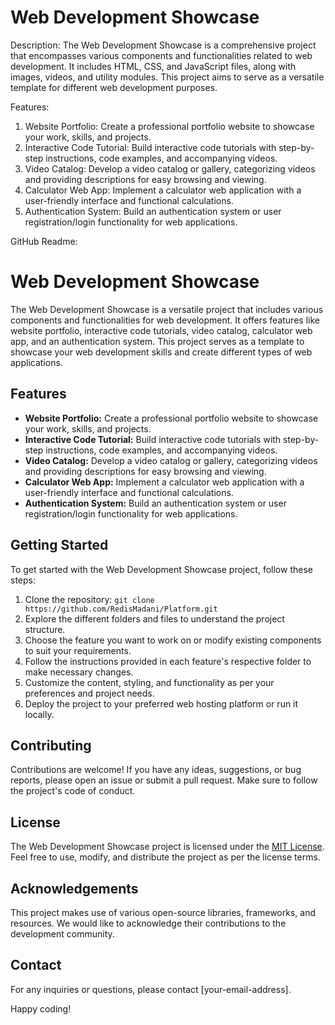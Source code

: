 # Web Development Showcase

Description:
The Web Development Showcase is a comprehensive project that encompasses various components and functionalities related to web development. It includes HTML, CSS, and JavaScript files, along with images, videos, and utility modules. This project aims to serve as a versatile template for different web development purposes.

Features:
1. Website Portfolio: Create a professional portfolio website to showcase your work, skills, and projects.
2. Interactive Code Tutorial: Build interactive code tutorials with step-by-step instructions, code examples, and accompanying videos.
3. Video Catalog: Develop a video catalog or gallery, categorizing videos and providing descriptions for easy browsing and viewing.
4. Calculator Web App: Implement a calculator web application with a user-friendly interface and functional calculations.
5. Authentication System: Build an authentication system or user registration/login functionality for web applications.

GitHub Readme:

# Web Development Showcase

The Web Development Showcase is a versatile project that includes various components and functionalities for web development. It offers features like website portfolio, interactive code tutorials, video catalog, calculator web app, and an authentication system. This project serves as a template to showcase your web development skills and create different types of web applications.

## Features

- **Website Portfolio:** Create a professional portfolio website to showcase your work, skills, and projects.
- **Interactive Code Tutorial:** Build interactive code tutorials with step-by-step instructions, code examples, and accompanying videos.
- **Video Catalog:** Develop a video catalog or gallery, categorizing videos and providing descriptions for easy browsing and viewing.
- **Calculator Web App:** Implement a calculator web application with a user-friendly interface and functional calculations.
- **Authentication System:** Build an authentication system or user registration/login functionality for web applications.

## Getting Started

To get started with the Web Development Showcase project, follow these steps:

1. Clone the repository: `git clone https://github.com/RedisMadani/Platform.git`
2. Explore the different folders and files to understand the project structure.
3. Choose the feature you want to work on or modify existing components to suit your requirements.
4. Follow the instructions provided in each feature's respective folder to make necessary changes.
5. Customize the content, styling, and functionality as per your preferences and project needs.
6. Deploy the project to your preferred web hosting platform or run it locally.

## Contributing

Contributions are welcome! If you have any ideas, suggestions, or bug reports, please open an issue or submit a pull request. Make sure to follow the project's code of conduct.

## License

The Web Development Showcase project is licensed under the [MIT License](LICENSE.md). Feel free to use, modify, and distribute the project as per the license terms.

## Acknowledgements

This project makes use of various open-source libraries, frameworks, and resources. We would like to acknowledge their contributions to the development community.

## Contact

For any inquiries or questions, please contact [your-email-address].

Happy coding!
